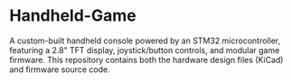 # Handheld-Game
A custom-built handheld console powered by an STM32 microcontroller, featuring a 2.8" TFT display, joystick/button controls, and modular game firmware.  This repository contains  both the hardware design files (KiCad) and firmware source code.
